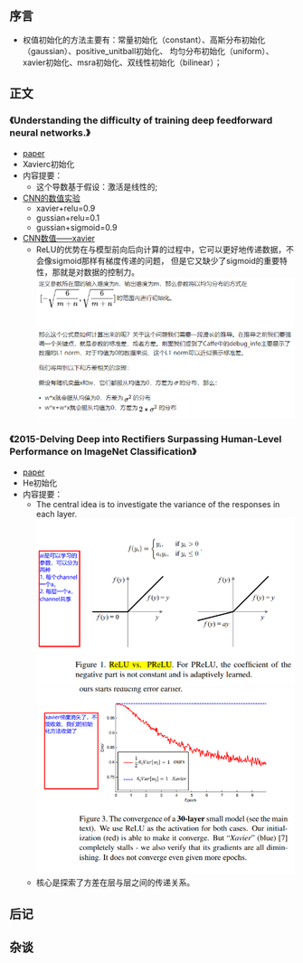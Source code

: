## 序言

* 权值初始化的方法主要有：常量初始化（constant）、高斯分布初始化（gaussian）、positive_unitball初始化、
均匀分布初始化（uniform）、xavier初始化、msra初始化、双线性初始化（bilinear）；

    
    
## 正文


### 《Understanding the difficulty of training deep feedforward neural networks.》
* [paper](paper/2010-Understanding%20the%20difficulty%20of%20training%20deep%20feedforward%20neural%20networks..pdf)
* Xavierc初始化
* 内容提要：
    * 这个导数基于假设：激活是线性的;
* [CNN的数值实验](https://zhuanlan.zhihu.com/p/22027076)
    * xavier+relu=0.9
    * gussian+relu=0.1
    * gussian+sigmoid=0.9
* [CNN数值——xavier](https://zhuanlan.zhihu.com/p/22028079)
    * ReLU的优势在与模型前向后向计算的过程中，它可以更好地传递数据，不会像sigmoid那样有梯度传递的问题，
    但是它又缺少了sigmoid的重要特性，那就是对数据的控制力。 \
    ![xaiver](readme/初始化_xaiver.png)

### 《2015-Delving Deep into Rectifiers Surpassing Human-Level Performance on ImageNet Classification》
* [paper](paper/2015-Delving%20Deep%20into%20Rectifiers%20Surpassing%20Human-Level%20Performance%20on%20ImageNet%20Classification.pdf)
* He初始化
* 内容提要：
    * The central idea is to investigate the variance of the responses in each layer.\
    ![](readme/PReLU_01.png)
    ![](readme/PReLU_02.png)
    * 核心是探索了方差在层与层之间的传递关系。



## 后记



## 杂谈
